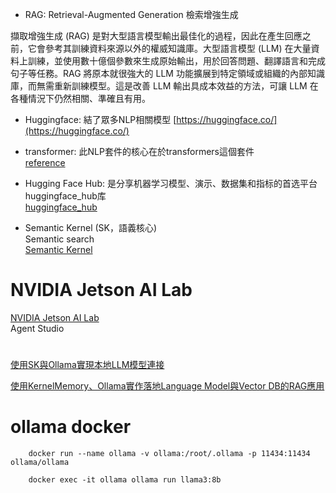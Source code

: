
- RAG: Retrieval-Augmented Generation 檢索增強生成  

擷取增強生成 (RAG) 是對大型語言模型輸出最佳化的過程，因此在產生回應之前，它會參考其訓練資料來源以外的權威知識庫。大型語言模型 (LLM) 在大量資料上訓練，並使用數十億個參數來生成原始輸出，用於回答問題、翻譯語言和完成句子等任務。RAG 將原本就很強大的 LLM 功能擴展到特定領域或組織的內部知識庫，而無需重新訓練模型。這是改善 LLM 輸出具成本效益的方法，可讓 LLM 在各種情況下仍然相關、準確且有用。  

- Huggingface: 結了眾多NLP相關模型 [https://huggingface.co/](https://huggingface.co/)  
- transformer: 此NLP套件的核心在於transformers這個套件  
[reference](https://hackmd.io/@zjD2FEZmQnO8Pt7Q_305jQ/SJHrP3hVo)  

- Hugging Face Hub: 是分享机器学习模型、演示、数据集和指标的首选平台huggingface_hub库  
[huggingface_hub](https://huggingface.co/docs/huggingface_hub/main/cn/quick-start)  

- Semantic Kernel (SK，語義核心)  
Semantic search  
[Semantic Kernel](https://softnshare.com/microsoft-llm-opensource-semantic-kernel/)

# NVIDIA Jetson AI Lab  

[NVIDIA Jetson AI Lab](https://www.jetson-ai-lab.com/)  
Agent Studio


# 
[使用SK與Ollama實現本地LLM模型連接](https://medium.com/playtech/%E4%BD%BF%E7%94%A8sk%E8%88%87ollama%E5%AF%A6%E7%8F%BE%E6%9C%AC%E5%9C%B0llm%E6%A8%A1%E5%9E%8B%E9%80%A3%E6%8E%A5-60eb6c0c5fae)  

[使用KernelMemory、Ollama實作落地Language Model與Vector DB的RAG應用](https://medium.com/playtech/%E4%BD%BF%E7%94%A8kernelmemory-ollama%E5%AF%A6%E4%BD%9C%E8%90%BD%E5%9C%B0language-model%E8%88%87vctor-db%E7%9A%84rag%E6%87%89%E7%94%A8-f6a83278119a)  

# ollama docker  

        docker run --name ollama -v ollama:/root/.ollama -p 11434:11434 ollama/ollama

        docker exec -it ollama ollama run llama3:8b